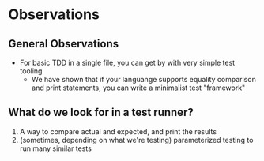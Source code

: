 # Observations

## General Observations

- For basic TDD in a single file, you can get by with very simple test tooling
  - We have shown that if your languange supports equality comparison and print
    statements, you can write a minimalist test "framework"

## What do we look for in a test runner?

1. A way to compare actual and expected, and print the results
2. (sometimes, depending on what we're testing) parameterized testing to run
   many similar tests
